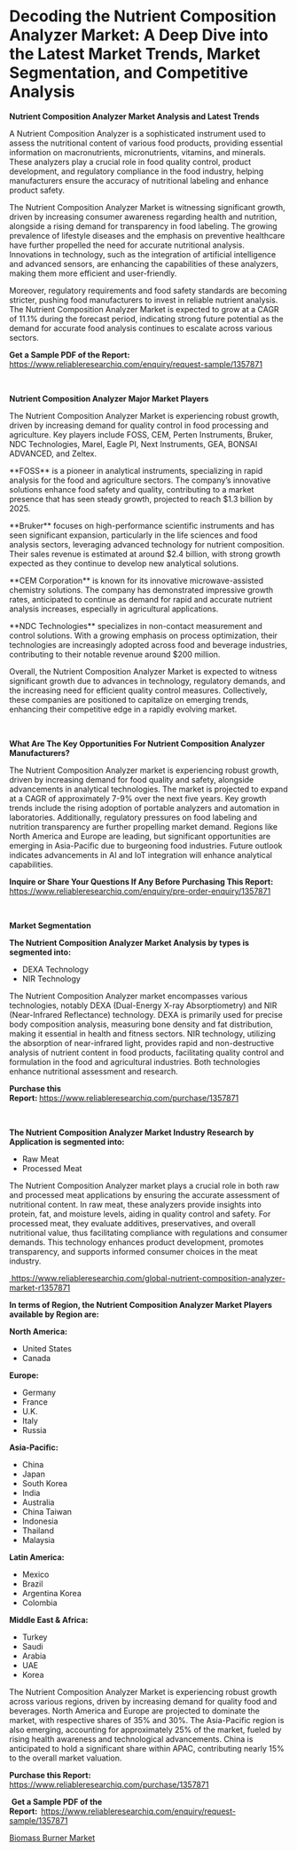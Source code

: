 <p><h1>Decoding the Nutrient Composition Analyzer Market: A Deep Dive into the Latest Market Trends, Market Segmentation, and Competitive Analysis</h1></p><p><strong>Nutrient Composition Analyzer Market Analysis and Latest Trends</strong></p>
<p><p>A Nutrient Composition Analyzer is a sophisticated instrument used to assess the nutritional content of various food products, providing essential information on macronutrients, micronutrients, vitamins, and minerals. These analyzers play a crucial role in food quality control, product development, and regulatory compliance in the food industry, helping manufacturers ensure the accuracy of nutritional labeling and enhance product safety.</p><p>The Nutrient Composition Analyzer Market is witnessing significant growth, driven by increasing consumer awareness regarding health and nutrition, alongside a rising demand for transparency in food labeling. The growing prevalence of lifestyle diseases and the emphasis on preventive healthcare have further propelled the need for accurate nutritional analysis. Innovations in technology, such as the integration of artificial intelligence and advanced sensors, are enhancing the capabilities of these analyzers, making them more efficient and user-friendly.</p><p>Moreover, regulatory requirements and food safety standards are becoming stricter, pushing food manufacturers to invest in reliable nutrient analysis. The Nutrient Composition Analyzer Market is expected to grow at a CAGR of 11.1% during the forecast period, indicating strong future potential as the demand for accurate food analysis continues to escalate across various sectors.</p></p>
<p><strong>Get a Sample PDF of the Report:&nbsp;</strong> <a href="https://www.reliableresearchiq.com/enquiry/request-sample/1357871?utm_campaign=2285&utm_medium=2&utm_source=Github&utm_content=ia&utm_term=05032025&utm_id=nutrient-composition-analyzer">https://www.reliableresearchiq.com/enquiry/request-sample/1357871</a></p>
<p>&nbsp;</p>
<p><strong>Nutrient Composition Analyzer Major Market Players</strong></p>
<p><p>The Nutrient Composition Analyzer Market is experiencing robust growth, driven by increasing demand for quality control in food processing and agriculture. Key players include FOSS, CEM, Perten Instruments, Bruker, NDC Technologies, Marel, Eagle PI, Next Instruments, GEA, BONSAI ADVANCED, and Zeltex.</p><p>**FOSS** is a pioneer in analytical instruments, specializing in rapid analysis for the food and agriculture sectors. The company’s innovative solutions enhance food safety and quality, contributing to a market presence that has seen steady growth, projected to reach $1.3 billion by 2025.</p><p>**Bruker** focuses on high-performance scientific instruments and has seen significant expansion, particularly in the life sciences and food analysis sectors, leveraging advanced technology for nutrient composition. Their sales revenue is estimated at around $2.4 billion, with strong growth expected as they continue to develop new analytical solutions.</p><p>**CEM Corporation** is known for its innovative microwave-assisted chemistry solutions. The company has demonstrated impressive growth rates, anticipated to continue as demand for rapid and accurate nutrient analysis increases, especially in agricultural applications.</p><p>**NDC Technologies** specializes in non-contact measurement and control solutions. With a growing emphasis on process optimization, their technologies are increasingly adopted across food and beverage industries, contributing to their notable revenue around $200 million.</p><p>Overall, the Nutrient Composition Analyzer Market is expected to witness significant growth due to advances in technology, regulatory demands, and the increasing need for efficient quality control measures. Collectively, these companies are positioned to capitalize on emerging trends, enhancing their competitive edge in a rapidly evolving market.</p></p>
<p>&nbsp;</p>
<p><strong>What Are The Key Opportunities For Nutrient Composition Analyzer Manufacturers?</strong></p>
<p><p>The Nutrient Composition Analyzer market is experiencing robust growth, driven by increasing demand for food quality and safety, alongside advancements in analytical technologies. The market is projected to expand at a CAGR of approximately 7-9% over the next five years. Key growth trends include the rising adoption of portable analyzers and automation in laboratories. Additionally, regulatory pressures on food labeling and nutrition transparency are further propelling market demand. Regions like North America and Europe are leading, but significant opportunities are emerging in Asia-Pacific due to burgeoning food industries. Future outlook indicates advancements in AI and IoT integration will enhance analytical capabilities.</p></p>
<p><strong>Inquire or Share Your Questions If Any Before Purchasing This Report:</strong> <a href="https://www.reliableresearchiq.com/enquiry/pre-order-enquiry/1357871?utm_campaign=2285&utm_medium=2&utm_source=Github&utm_content=ia&utm_term=05032025&utm_id=nutrient-composition-analyzer">https://www.reliableresearchiq.com/enquiry/pre-order-enquiry/1357871</a></p>
<p>&nbsp;</p>
<p><strong>Market Segmentation</strong></p>
<p><strong>The Nutrient Composition Analyzer Market Analysis by types is segmented into:</strong></p>
<p><ul><li>DEXA Technology</li><li>NIR Technology</li></ul></p>
<p><p>The Nutrient Composition Analyzer market encompasses various technologies, notably DEXA (Dual-Energy X-ray Absorptiometry) and NIR (Near-Infrared Reflectance) technology. DEXA is primarily used for precise body composition analysis, measuring bone density and fat distribution, making it essential in health and fitness sectors. NIR technology, utilizing the absorption of near-infrared light, provides rapid and non-destructive analysis of nutrient content in food products, facilitating quality control and formulation in the food and agricultural industries. Both technologies enhance nutritional assessment and research.</p></p>
<p><strong>Purchase this Report:&nbsp;</strong><a href="https://www.reliableresearchiq.com/purchase/1357871?utm_campaign=2285&utm_medium=2&utm_source=Github&utm_content=ia&utm_term=05032025&utm_id=nutrient-composition-analyzer">https://www.reliableresearchiq.com/purchase/1357871</a></p>
<p>&nbsp;</p>
<p><strong>The Nutrient Composition Analyzer Market Industry Research by Application is segmented into:</strong></p>
<p><ul><li>Raw Meat</li><li>Processed Meat</li></ul></p>
<p><p>The Nutrient Composition Analyzer market plays a crucial role in both raw and processed meat applications by ensuring the accurate assessment of nutritional content. In raw meat, these analyzers provide insights into protein, fat, and moisture levels, aiding in quality control and safety. For processed meat, they evaluate additives, preservatives, and overall nutritional value, thus facilitating compliance with regulations and consumer demands. This technology enhances product development, promotes transparency, and supports informed consumer choices in the meat industry.</p></p>
<p><a href="https://www.reliableresearchiq.com/global-nutrient-composition-analyzer-market-r1357871?utm_campaign=2285&utm_medium=2&utm_source=Github&utm_content=ia&utm_term=05032025&utm_id=nutrient-composition-analyzer">&nbsp;https://www.reliableresearchiq.com/global-nutrient-composition-analyzer-market-r1357871</a></p>
<p><strong>In terms of Region, the Nutrient Composition Analyzer Market Players available by Region are:</strong></p>
<p>
    <p> <strong> North America: </strong>
        <ul>
            <li>United States</li>
            <li>Canada</li>
        </ul>
        </p> 
    <p> <strong> Europe: </strong>
        <ul>
            <li>Germany</li>
            <li>France</li>
            <li>U.K.</li>
            <li>Italy</li>
            <li>Russia</li>
        </ul>
        </p> 
    <p> <strong> Asia-Pacific: </strong>
        <ul>
            <li>China</li>
            <li>Japan</li>
            <li>South Korea</li>
            <li>India</li>
            <li>Australia</li>
            <li>China Taiwan</li>
            <li>Indonesia</li>
            <li>Thailand</li>
            <li>Malaysia</li>
        </ul>
        </p> 
    <p> <strong> Latin America: </strong>
        <ul>
            <li>Mexico</li>
            <li>Brazil</li>
            <li>Argentina Korea</li>
            <li>Colombia</li>
        </ul>
        </p> 
    <p> <strong> Middle East & Africa: </strong>
        <ul>
            <li>Turkey</li>
            <li>Saudi</li>
            <li>Arabia</li>
            <li>UAE</li>
            <li>Korea</li>
        </ul>
    </p>
    </p>
<p><p>The Nutrient Composition Analyzer Market is experiencing robust growth across various regions, driven by increasing demand for quality food and beverages. North America and Europe are projected to dominate the market, with respective shares of 35% and 30%. The Asia-Pacific region is also emerging, accounting for approximately 25% of the market, fueled by rising health awareness and technological advancements. China is anticipated to hold a significant share within APAC, contributing nearly 15% to the overall market valuation.</p></p>
<p><strong>Purchase this Report: </strong><a href="https://www.reliableresearchiq.com/purchase/1357871?utm_campaign=2285&utm_medium=2&utm_source=Github&utm_content=ia&utm_term=05032025&utm_id=nutrient-composition-analyzer">https://www.reliableresearchiq.com/purchase/1357871</a></p>
<p>&nbsp;<strong>Get a Sample PDF of the Report:&nbsp;&nbsp;</strong><a href="https://www.reliableresearchiq.com/enquiry/request-sample/1357871?utm_campaign=2285&utm_medium=2&utm_source=Github&utm_content=ia&utm_term=05032025&utm_id=nutrient-composition-analyzer">https://www.reliableresearchiq.com/enquiry/request-sample/1357871</a></p>
<p><strong></strong></p>
<p><p><a href="https://github.com/JubayerMia832/Market-Research-Report-List-1/blob/main/biomass-burner-market.md?utm_campaign=2285&utm_medium=2&utm_source=Github&utm_content=ia&utm_term=05032025&utm_id=nutrient-composition-analyzer">Biomass Burner Market</a></p></p>